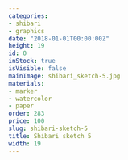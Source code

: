 ```yaml
---
categories:
- shibari
- graphics
date: "2018-01-01T00:00:00Z"
height: 19
id: 0
inStock: true
isVisible: false
mainImage: shibari_sketch-5.jpg
materials:
- marker
- watercolor
- paper
order: 283
price: 100
slug: shibari-sketch-5
title: Shibari sketch 5
width: 19
---
```



